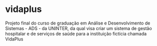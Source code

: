 # vidaplus
Projeto final do curso de graduação em Análise e Desenvolvimento de Sistemas - ADS - da UNINTER, da qual visa criar um sistema de gestão hospitalar e de serviços de saúde para a instituição fictícia chamada VidaPlus
